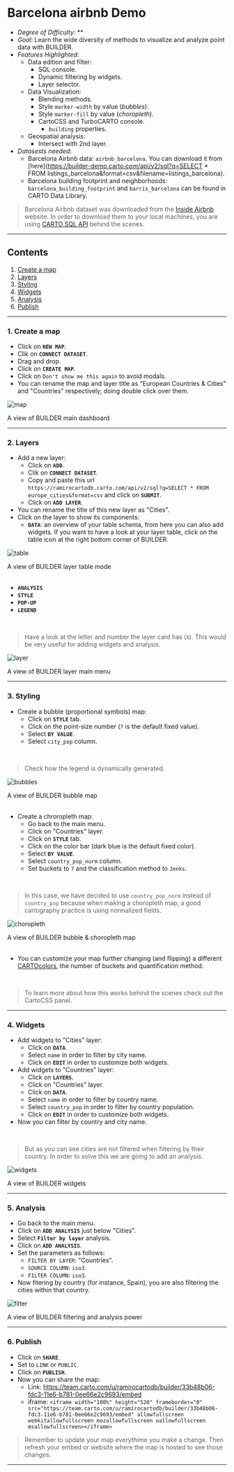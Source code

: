 # Barcelona airbnb Demo

* *Degree of Difficulty*: **
* *Goal*: Learn the wide diversity of methods to visualize and analyze point data with BUILDER.
* *Features Highlighted*:
  * Data edition and filter:
    * SQL console.
    * Dynamic filtering by widgets.
    * Layer selector.
  * Data Visualization:
    * Blending methods.
    * Style `marker-width` by value (_bubbles_).
    * Style `marker-fill` by value (_choropleth_).
    * CartoCSS and TurboCARTO console.
      * `building` properties.
  * Geospatial analysis:
    * Intersect with 2nd layer.
* *Datasests needed*:
  * Barcelona Airbnb data: `airbnb_barcelona`. You can download it from [here](https://builder-demo.carto.com/api/v2/sql?q=SELECT * FROM listings_barcelona&format=csv&filename=listings_barcelona).
  * Barcelona building footprint and neighborhoods: `barcelona_building_footprint` and `barris_barcelona` can be found in CARTO Data Library.

> Barcelona Airbnb dataset was downloaded from the [Inside Airbnb](http://insideairbnb.com/get-the-data.html) website. In order to download them to your local machines, you are using [CARTO SQL API](https://carto.com/docs/carto-engine/sql-api) behind the scenes.

<hr>

## Contents

1. [Create a map](#map)
2. [Layers](#layers)
3. [Styling](#styling)
4. [Widgets](#widgets)
5. [Analysis](#analysis)
6. [Publish](#publish)

<hr>

### 1. Create a map <a name="map"></a>

* Click on **`NEW MAP`**.
* Clik on **`CONNECT DATASET`**.
* Drag and drop.
* Click on **`CREATE MAP`**.
* Click on `Don't show me this again` to avoid modals.
* You can rename the map and layer title as "European Countries & Cities" and "Countries" respectively, doing double click over them.

![map](imgs/map.png)
<figcaption>A view of BUILDER main dashboard</figcaption>

<hr>


### 2. Layers <a name="layers"></a>

* Add a new layer:
  * Click on **`ADD`**.
  * Clik on **`CONNECT DATASET`**.
  * Copy and paste this url `https://ramirocartodb.carto.com/api/v2/sql?q=SELECT * FROM europe_cities&format=csv` and click on **`SUBMIT`**.
  * Click on **`ADD LAYER`**.
* You can rename the title of this new layer as "Cities".
* Click on the layer to show its components: 
  * **`DATA`**: an overview of your table schema, from here you can also add widgets. If you want to have a look at your layer table, click on the table icon at the right bottom corner of BUILDER.

![table](imgs/table.png)
<figcaption>A view of BUILDER layer table mode</figcaption>

<br>

  * **`ANALYSIS`**
  * **`STYLE`**
  * **`POP-UP`**
  * **`LEGEND`**

<br>

> Have a look at the letter and number the layer card has (`A`). This would be very useful for adding widgets and analysis.

![layer](imgs/layer.png)
<figcaption>A view of BUILDER layer main menu</figcaption>

<hr>

### 3. Styling <a name="styling"></a>

* Create a bubble (proportional symbols) map:
  * Click on **`STYLE`** tab.
  * Click on the point-size number (`7` is the default fixed value).
  * Select **`BY VALUE`**.
  * Select `city_pop` column.

<br>

> Check how the legend is dynamically generated.

![bubbles](imgs/bubbles.png)
<figcaption>A view of BUILDER bubble map</figcaption>

<br>

* Create a chroropleth map:
  * Go back to the main menu.
  * Click on "Countries" layer.
  * Click on **`STYLE`** tab.
  * Click on the color bar (dark blue is the default fixed color).
  * Select **`BY VALUE`**.
  * Select `country_pop_norm` column.
  * Set buckets to `7` and the classification method to `Jenks`.

<br>

> In this case, we have decided to use `country_pop_norm` instead of `country_pop` because when making a choropleth map, a good cartography practice is using normalized fields.

![choropleth](imgs/choropleth.png)
<figcaption>A view of BUILDER bubble & choropleth map</figcaption>

<br>

* You can customize your map further changing (and flipping) a different [CARTOcolors](https://carto.com/carto-colors/), the number of buckets and quantification method.

<br>

> To learn more about how this works behind the scenes check out the CartoCSS panel.

<hr>

### 4. Widgets <a name="widgets"></a>

* Add widgets to "Cities" layer:
  * Click on **`DATA`**.
  * Select `name` in order to filter by city name.
  * Click on **`EDIT`** in order to customize both widgets.
* Add widgets to "Countries" layer:
  * Click on **`LAYERS`**.
  * Click on "Countries" layer.
  * Click on **`DATA`**.
  * Select `name` in order to filter by country name.
  * Select `country_pop` in order to filter by country population.
  * Click on **`EDIT`** in order to customize both widgets.
* Now you can filter by country and city name. 

<br>

> But as you can see cities are not filtered when filtering by their country. In order to solve this we are going to add an analysis.

![widgets](imgs/widgets.png)
<figcaption>A view of BUILDER widgets</figcaption>

<hr>

### 5. Analysis <a name="analysis"></a>

* Go back to the main menu.
* Click on **`ADD ANALYSIS`** just below "Cities".
* Select **`Filter by layer`** analysis.
* Click on **`ADD ANALYSIS`**.
* Set the parameters as follows:
  * `FILTER BY LAYER`: "Countries".
  * `SOURCE COLUMN`: `iso3`.
  * `FILTER COLUMN`: `iso3`.
* Now fitering by country (for instance, Spain), you are also filtering the cities within that country. 

![filter](imgs/filter.png)
<figcaption>A view of BUILDER filtering and analysis power</figcaption>

<hr>

### 6. Publish <a name="publish"></a>

* Click on **`SHARE`**.
* Set to `LINK` or `PUBLIC`.
* Click on **`PUBLISH`**.
* Now you can share the map:
  * Link: https://team.carto.com/u/ramirocartodb/builder/33b48b06-fdc3-11e6-b781-0ee66e2c9693/embed
  * iframe: `<iframe width="100%" height="520" frameborder="0" src="https://team.carto.com/u/ramirocartodb/builder/33b48b06-fdc3-11e6-b781-0ee66e2c9693/embed" allowfullscreen webkitallowfullscreen mozallowfullscreen oallowfullscreen msallowfullscreen></iframe>`

> Remember to update your map everythime you make a change. Then refresh your embed or website where the map is hosted to see those changes.


<hr>
